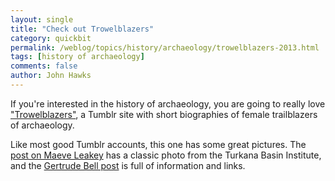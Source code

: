 ```yaml
---
layout: single 
title: "Check out Trowelblazers" 
category: quickbit
permalink: /weblog/topics/history/archaeology/trowelblazers-2013.html
tags: [history of archaeology] 
comments: false 
author: John Hawks 
---
```


If you're interested in the history of archaeology, you are going to really love <a href="http://trowelblazers.tumblr.com/">"Trowelblazers"</a>, a Tumblr site with short biographies of female trailblazers of archaeology. 

Like most good Tumblr accounts, this one has some great pictures. The <a href="http://trowelblazers.tumblr.com/post/50088852376/maeve-leakey-photo-bob-cambell-turkana-basin">post on Maeve Leakey</a> has a classic photo from the Turkana Basin Institute, and the <a href="http://trowelblazers.tumblr.com/post/50088858366/gertrude-bell-1868-1926-awesome-in-arabia">Gertrude Bell post</a> is full of information and links. 

